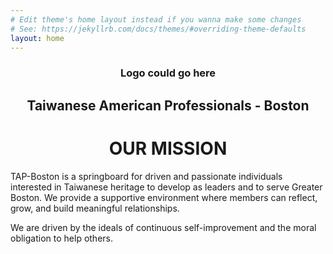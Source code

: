 ```yaml
---
# Edit theme's home layout instead if you wanna make some changes
# See: https://jekyllrb.com/docs/themes/#overriding-theme-defaults
layout: home
---
```

<center>
  <h3>Logo could go here</h3>
  <h2>Taiwanese American Professionals - Boston</h2>
  <h1>OUR MISSION</h1>
</center>

<p style="text-align: center;">

TAP-Boston is a springboard for driven and passionate individuals interested in Taiwanese heritage to develop as leaders and to serve Greater Boston. We provide a supportive environment where members can reflect, grow, and build meaningful relationships.

We are driven by the ideals of continuous self-improvement and the moral obligation to help others.
